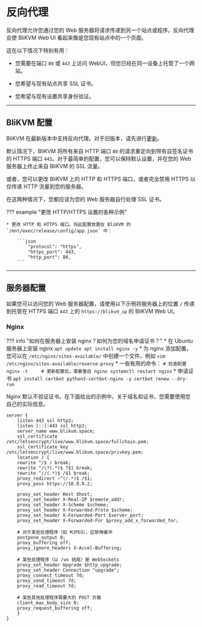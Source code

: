 # **反向代理**

反向代理允许您通过您的 Web 服务器将请求传递到另一个站点或程序。反向代理会使 BliKVM Web UI 看起来像是您现有站点中的一个页面。

这在以下情况下特别有用：

* 您需要在端口 `80` 或 `443` 上访问 WebUI，但您已经在同一设备上托管了一个网站。

* 您希望与现有站点共享 SSL 证书。

* 您希望与现有设置共享身份验证。

-----
## **BliKVM 配置**

BliKVM 在最新版本中支持反向代理。对于旧版本，请先进行[更新](./update.md)。



默认情况下，BliKVM 将所有来自 HTTP 端口 `80` 的请求重定向到带有自签名证书的 HTTPS 端口 `443`。对于最简单的配置，您可以保持默认设置，并在您的 Web 服务器上终止来自 BliKVM 的 SSL 流量。

或者，您可以更改 BliKVM 上的 HTTP 和 HTTPS 端口，或者完全禁用 HTTPS 以仅传递 HTTP 流量到您的服务器。

在这两种情况下，您都应该为您的 Web 服务器自行处理 SSL 证书。

??? example "更改 HTTP/HTTPS 设置的各种示例"

    * 更改 HTTP 和 HTTPS 端口。将此配置放置在 BliKVM 的 `/mnt/exec/release/config/app.json` 中：

        ```json
            "protocol": "https",
            "https_port": 443,
            "http_port": 80,
        ```

-----
## **服务器配置**

如果您可以访问您的 Web 服务器配置，请使用以下示例将服务器上的位置 `/` 传递到托管在 HTTPS 端口 `443` 上的 `https://blikvm_ip` 的 BliKVM Web UI。

### **Nginx**

??? info "如何在服务器上安装 nginx？如何为您的域名申请证书？"
    * 在 Ubuntu 服务器上安装 nginx
    ```
        apt update
        apt install nginx -y
    ```
    * 为 nginx 添加配置，您可以在 `/etc/nginx/sites-available/` 中创建一个文件，例如
    ```
        vim /etc/nginx/sites-available/reverse-proxy
    ```
    * 一些有用的命令：
    ```
    # 检查配置
    nginx -t    
    # 更新配置后，需要重启 nginx
    systemctl restart nginx
    ```
    * 申请证书
    ```
    apt install certbot python3-certbot-nginx -y
    certbot renew --dry-run
    ```

Nginx 默认不验证证书。在下面给出的示例中，关于域名和证书，您需要使用您自己的实际信息。

```nginx
server {
    listen 443 ssl http2;
    listen [::]:443 ssl http2;
    server_name www.blikvm.space;
    ssl_certificate /etc/letsencrypt/live/www.blikvm.space/fullchain.pem;
    ssl_certificate_key /etc/letsencrypt/live/www.blikvm.space/privkey.pem;
    location / {
    rewrite ^/$ / break;
    rewrite ^/\?(.*)$ ?$1 break;
    rewrite ^//(.*)$ /$1 break;
    proxy_redirect ~^(/.*)$ /$1;
    proxy_pass https://10.0.0.2;

    proxy_set_header Host $host;
    proxy_set_header X-Real-IP $remote_addr;
    proxy_set_header X-Scheme $scheme;
    proxy_set_header X-Forwarded-Proto $scheme;
    proxy_set_header X-Forwarded-Port $server_port;
    proxy_set_header X-Forwarded-For $proxy_add_x_forwarded_for;

    # 对于某些处理程序（如 MJPEG），应禁用缓冲
    postpone_output 0;
    proxy_buffering off;
    proxy_ignore_headers X-Accel-Buffering;

    # 某些处理程序（以 /ws 结尾）是 WebSockets
    proxy_set_header Upgrade $http_upgrade;
    proxy_set_header Connection "upgrade";
    proxy_connect_timeout 7d;
    proxy_send_timeout 7d;
    proxy_read_timeout 7d;

    # 某些其他处理程序需要大的 POST 负载
    client_max_body_size 0;
    proxy_request_buffering off;
    }
}
```
